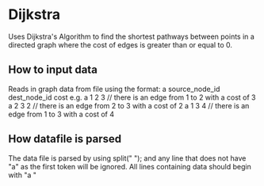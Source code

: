 # Dijkstra

Uses Dijkstra's Algorithm to find the shortest pathways between points in a directed graph where the cost of edges is greater than or equal to 0.

## How to input data
Reads in graph data from file using the format:
  a source_node_id dest_node_id cost
  e.g.
  a 1 2 3 // there is an edge from 1 to 2 with a cost of 3
  a 2 3 2 // there is an edge from 2 to 3 with a cost of 2
  a 1 3 4 // there is an edge from 1 to 3 with a cost of 4
 
## How datafile is parsed
The data file is parsed by using split(" "); and any line that does not have "a" as the first token will be ignored. All lines containing data should begin with "a "
